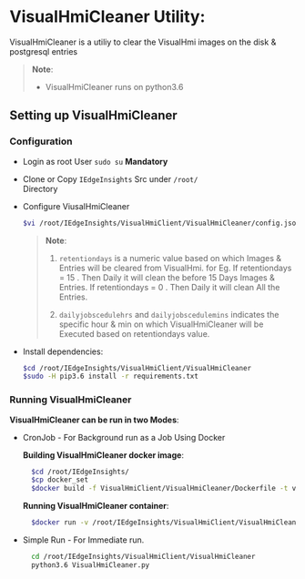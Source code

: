 # VisualHmiCleaner Utility:

VisualHmiCleaner is a utiliy to clear the VisualHmi images on the disk & postgresql entries

> **Note**:
> * VisualHmiCleaner runs on python3.6

## Setting up VisualHmiCleaner

### Configuration

  * Login as root User `sudo su`  **Mandatory**

  * Clone or Copy `IEdgeInsights` Src under `/root/`    
    Directory

  * Configure ViusalHmiCleaner
    ```sh
    $vi /root/IEdgeInsights/VisualHmiClient/VisualHmiCleaner/config.json
    ```

    >**Note**:
    >1. `retentiondays` is a numeric value based on which Images & Entries will be cleared from 
    >    VisualHmi.
    >    for Eg.
    >    If retentiondays = 15 . Then Daily it will clean the before 15 Days Images & Entries.
    >    If retentiondays = 0 . Then Daily it will clean All the Entries.
    >
    >2. `dailyjobscedulehrs` and `dailyjobscedulemins` indicates the specific hour & min on which 
    >    VisualHmiCleaner will be Executed based on retentiondays value.

  * Install dependencies:
    ```sh
    $cd /root/IEdgeInsights/VisualHmiClient/VisualHmiCleaner
    $sudo -H pip3.6 install -r requirements.txt
    ```

### Running VisualHmiCleaner 

**VisualHmiCleaner can be run in two Modes**:
  * CronJob - For Background run as a Job Using Docker

    **Building VisualHmiCleaner docker image**:
    ```sh
      $cd /root/IEdgeInsights/
      $cp docker_set
      $docker build -f VisualHmiClient/VisualHmiCleaner/Dockerfile -t visualhmicleaner .
    ```

    **Running VisualHmiCleaner container**:
    ```sh
      $docker run -v /root/IEdgeInsights/VisualHmiClient/VisualHmiCleaner/config.json:/iei/VisualHmiClient/VisualHmiCleaner/config.json -v /root/saved_images:/root/saved_images -v /root/IEdgeInsights/VisualHmiClient/VisualHmiCleaner/logs:/iei/VisualHmiClient/VisualHmiCleaner/logs --privileged=true --network host --name visualhmicleanernew -itd visualhmicleanernew -m docker -cron
    ```
  * Simple Run - For Immediate run.
    ```sh
      cd /root/IEdgeInsights/VisualHmiClient/VisualHmiCleaner
      python3.6 VisualHmiCleaner.py
    ```
